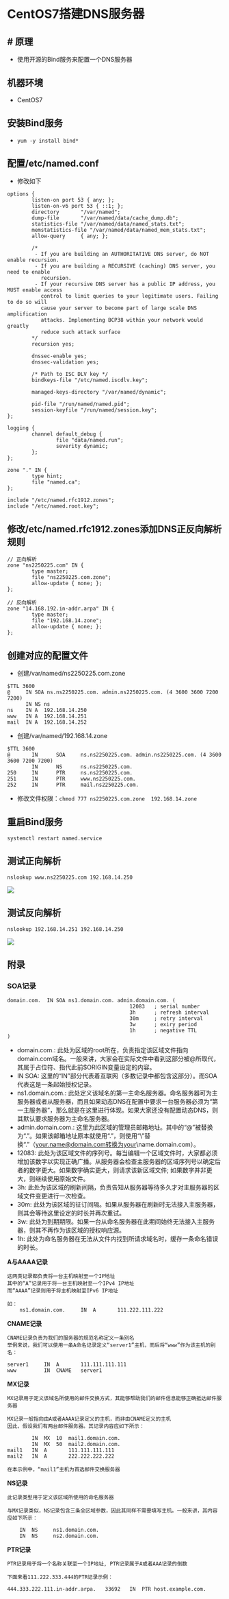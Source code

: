 # CentOS7搭建DNS服务器

## \# 原理

* 使用开源的Bind服务来配置一个DNS服务器

## 机器环境

* CentOS7

## 安装Bind服务

*  `yum -y install bind*`

## 配置/etc/named.conf

* 修改如下

```text
options {
        listen-on port 53 { any; };   
        listen-on-v6 port 53 { ::1; };
        directory       "/var/named";
        dump-file       "/var/named/data/cache_dump.db";
        statistics-file "/var/named/data/named_stats.txt";
        memstatistics-file "/var/named/data/named_mem_stats.txt";
        allow-query     { any; };

        /*
         - If you are building an AUTHORITATIVE DNS server, do NOT enable recursion.
         - If you are building a RECURSIVE (caching) DNS server, you need to enable
           recursion.
         - If your recursive DNS server has a public IP address, you MUST enable access
           control to limit queries to your legitimate users. Failing to do so will
           cause your server to become part of large scale DNS amplification
           attacks. Implementing BCP38 within your network would greatly
           reduce such attack surface
        */
        recursion yes;

        dnssec-enable yes;
        dnssec-validation yes;

        /* Path to ISC DLV key */
        bindkeys-file "/etc/named.iscdlv.key";

        managed-keys-directory "/var/named/dynamic";

        pid-file "/run/named/named.pid";
        session-keyfile "/run/named/session.key";
};

logging {
        channel default_debug {
                file "data/named.run";
                severity dynamic;
        };
};

zone "." IN {
        type hint;
        file "named.ca";
};

include "/etc/named.rfc1912.zones";
include "/etc/named.root.key";
```

## 修改/etc/named.rfc1912.zones添加DNS正反向解析规则

```text
// 正向解析
zone "ns2250225.com" IN {
        type master;
        file "ns2250225.com.zone";
        allow-update { none; };
};

// 反向解析
zone "14.168.192.in-addr.arpa" IN {
        type master;
        file "192.168.14.zone";
        allow-update { none; };
};
```

## 创建对应的配置文件

* 创建/var/named/ns2250225.com.zone

```text
$TTL 3600
@     IN SOA ns.ns2250225.com. admin.ns2250225.com. (4 3600 3600 7200 7200)
      IN NS ns
ns    IN A  192.168.14.250
www   IN A  192.168.14.251
mail  IN A  192.168.14.252
```

* 创建/var/named/192.168.14.zone

```text
$TTL 3600
@       IN      SOA     ns.ns2250225.com. admin.ns2250225.com. (4 3600 3600 7200 7200)
        IN      NS      ns.ns2250225.com.
250     IN      PTR     ns.ns2250225.com.
251     IN      PTR     www.ns2250225.com.
252     IN      PTR     mail.ns2250225.com.
```

* 修改文件权限：`chmod 777 ns2250225.com.zone  192.168.14.zone`

## 重启Bind服务

```text
systemctl restart named.service
```

## 测试正向解析

```text
nslookup www.ns2250225.com 192.168.14.250
```

![](../.gitbook/assets/1%20%281%29.png)

## 测试反向解析

```text
nslookup 192.168.14.251 192.168.14.250
```

![](../.gitbook/assets/2.png)

## 附录

### **SOA记录**

```text
domain.com.  IN SOA ns1.domain.com. admin.domain.com. (
                                        12083   ; serial number
                                        3h      ; refresh interval
                                        30m     ; retry interval
                                        3w      ; exiry period
                                        1h      ; negative TTL
)
```



* domain.com.: 此处为区域的root所在，负责指定该区域文件指向domain.com域名。一般来讲，大家会在实际文件中看到这部分被@所取代，其属于占位符、指代此前$ORIGIN变量设定的内容。
* IN SOA: 这里的“IN”部分代表着互联网（多数记录中都包含这部分）。而SOA代表这是一条起始授权记录。
* ns1.domain.com.: 此处定义该域名的第一主命名服务器。命名服务器可为主服务器或者从服务器，而且如果动态DNS在配置中要求一台服务器必须为“第一主服务器”，那么就是在这里进行体现。如果大家还没有配置动态DNS，则其默认要求服务器为主命名服务器。
* admin.domain.com.: 这里为此区域的管理员邮箱地址。其中的“@”被替换为“.”。如果该邮箱地址原本就使用“.”，则使用“\”替换“.”（your.name@domain.com转换为your\name.domain.com）。
* 12083: 此处为该区域文件的序列号。每当编辑一个区域文件时，大家都必须增加该数字以实现正确广播。从服务器会检查主服务器的区域序列号以确定后者的数字更大。如果数字确实更大，则请求该新区域文件; 如果数字并非更大，则继续使用原始文件。
* 3h: 此处为该区域的刷新间隔，负责告知从服务器等待多久才对主服务器的区域文件变更进行一次检查。
* 30m: 此处为该区域的征订间隔。如果从服务器在刷新时无法接入主服务器，则其会等待这里设定的时长并再次重试。
* 3w: 此处为到期期限。如果一台从命名服务器在此期间始终无法接入主服务器，则其不再作为该区域的授权响应源。
* 1h: 此处为命名服务器在无法从文件内找到所请求域名时，缓存一条命名错误的时长。

**A与AAAA记录**

```text
这两类记录都负责将一台主机映射至一个IP地址
其中的“A”记录用于将一台主机映射至一个IPv4 IP地址
而“AAAA”记录则用于将主机映射至IPv6 IP地址

如：
    ns1.domain.com.     IN  A       111.222.111.222
```

**CNAME记录**

```text
CNAME记录负责为我们的服务器的规范名称定义一条别名
举例来说，我们可以使用一条A命名记录定义“server1”主机，而后将“www”作为该主机的别名：

server1     IN  A       111.111.111.111
www         IN  CNAME   server1
```

**MX记录**

```text
MX记录用于定义该域名所使用的邮件交换方式，其能够帮助我们的邮件信息能够正确抵达邮件服务器

MX记录一般指向由A或者AAAA记录定义的主机，而非由CNAME定义的主机
因此，假设我们有两台邮件服务器。其记录内容应如下所示：

        IN  MX  10  mail1.domain.com.
        IN  MX  50  mail2.domain.com.
mail1   IN  A       111.111.111.111
mail2   IN  A       222.222.222.222

在本示例中，“mail1”主机为首选邮件交换服务器
```

**NS记录**

```text
此记录类型用于定义该区域所使用的命名服务器

与MX记录类似，NS记录包含三条全区域参数，因此其同样不需要填写主机。一般来讲，其内容应如下所示：

    IN  NS     ns1.domain.com.
    IN  NS     ns2.domain.com.
```

**PTR记录**

```text
PTR记录用于将一个名称关联至一个IP地址, PTR记录属于A或者AAA记录的倒数

下面来看111.222.333.444的PTR记录示例：

444.333.222.111.in-addr.arpa.   33692   IN  PTR host.example.com.
```

